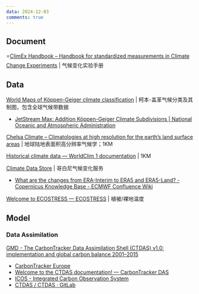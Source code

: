 ```yaml
---
data: 2024-12-03
comments: true
---
```


## Document

⭐[ClimEx Handbook – Handbook for standardized measurements in Climate Change Experiments](https://climexhandbook.w.uib.no/) | 气候变化实验手册

## Data

[World Maps of Köppen-Geiger climate classification](https://koeppen-geiger.vu-wien.ac.at/) | 柯本-盖革气候分类及其制图，包含全球气候带数据

- [JetStream Max: Addition Köppen-Geiger Climate Subdivisions | National Oceanic and Atmospheric Administration](https://www.noaa.gov/jetstream/global/climate-zones/jetstream-max-addition-k-ppen-geiger-climate-subdivisions)

[Chelsa Climate – Climatologies at high resolution for the earth’s land surface areas](https://chelsa-climate.org/) | 地球陆地表面积高分辨率气候学；1KM

[Historical climate data — WorldClim 1 documentation](https://www.worldclim.org/data/worldclim21.html) | 1KM

[Climate Data Store](https://cds.climate.copernicus.eu/) | 哥白尼气候变化服务

- [What are the changes from ERA-Interim to ERA5 and ERA5-Land? - Copernicus Knowledge Base - ECMWF Confluence Wiki](https://confluence.ecmwf.int/pages/viewpage.action?pageId=74764925)

[Welcome to ECOSTRESS — ECOSTRESS](https://ecostress.jpl.nasa.gov/) | 植被/裸地温度

## Model

### Data Assimilation

[GMD - The CarbonTracker Data Assimilation Shell (CTDAS) v1.0: implementation and global carbon balance 2001–2015](https://gmd.copernicus.org/articles/10/2785/2017/gmd-10-2785-2017.html)

- [CarbonTracker Europe](https://www.carbontracker.eu/)
- [Welcome to the CTDAS documentation! — CarbonTracker DAS](https://www.carbontracker.eu/ctdas/index.html)
- [ICOS - Integrated Carbon Observation System](https://www.icos-cp.eu/)
- [CTDAS / CTDAS · GitLab](https://git.wur.nl/ctdas/CTDAS)